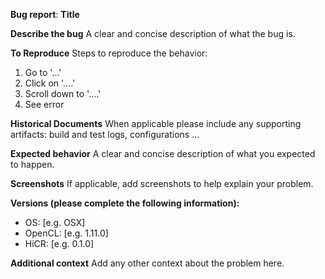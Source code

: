 **Bug report**: **Title**

**Describe the bug**
A clear and concise description of what the bug is.

**To Reproduce**
Steps to reproduce the behavior:

1. Go to '...'
2. Click on '....'
3. Scroll down to '....'
4. See error

**Historical Documents**
When applicable please include any supporting artifacts: build and test logs, configurations ...

**Expected behavior**
A clear and concise description of what you expected to happen.

**Screenshots**
If applicable, add screenshots to help explain your problem.

**Versions (please complete the following information):**

- OS: [e.g. OSX]
- OpenCL: [e.g. 1.11.0]
- HiCR: [e.g. 0.1.0]

**Additional context**
Add any other context about the problem here.
